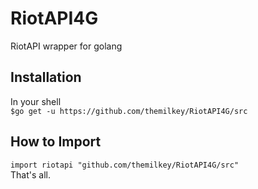 # RiotAPI4G
RiotAPI wrapper for golang

## Installation 
In your shell  
`$go get -u https://github.com/themilkey/RiotAPI4G/src` 

## How to Import
`import riotapi "github.com/themilkey/RiotAPI4G/src"`    
That's all.
